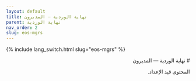 ```yaml
---
layout: default
title: نهاية الوردية — المديرون
parent: نهاية الوردية
nav_order: 2
slug: eos-mgrs
---
```


{% include lang_switch.html slug="eos-mgrs" %}

<div dir="rtl" lang="ar" markdown="1">
# نهاية الوردية — المديرون

المحتوى قيد الإعداد.
</div>
